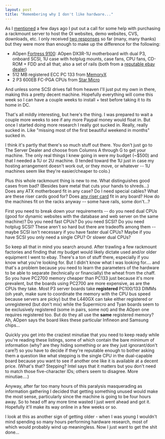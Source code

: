 ```yaml
---
layout: post
title: "Remembering why I don't like hardware..."
---
```




As I <a href="/2004/02/16/buying_a_new_server_for_openinteract.html">mentioned</a> a few days ago I put out a call for some help with purchasing a rackmount server to host the OI websites, demo websites, CVS, downloads, etc. I only received <a href="http://openinteract.sourceforge.net/cgi-bin/twiki/view/OI/OpenInteractDonations">two responses</a> so far (many, many thanks) but they were more than enough to make up the difference for the following:

<p><ul>
  <li>AOpen <a href="http://english.aopen.com.tw/products/server/baresystem/ft9100.htm">Fortress 9100</a>: AOpen DX3R-1U motherboard with dual P3, onboard SCSI, 1U case with hotplug mounts, case fans, CPU fans, CD-ROM + FDD and all that; also a set of rails (both from a <a href="http://cgi6.ebay.com/ws/eBayISAPI.dll?ViewSellersOtherItems&userid=stallardtechnologies-inc&include=0&since=-1&sort=3&rows=50">reputable ebay dealer</a>)</li>
 <li>512 MB registered ECC PC 133 from <a href="http://www.memoryx.net/aopenxar512.html">MemoryX</a></li>
 <li>2 P3 600EB FC-PGA CPUs from <a href="http://www.starmicro.net/detail.aspx?ID=82">Star Micro</a></li>
</ul>

<p>And unless some SCSI drives fall from heaven I'll just put my own in there, making this a pretty decent machine. Hopefully everything will come this week so I can have a couple weeks to install + test before taking it to its home in DC.</p>

<p>That's all mildly interesting, but here's the thing. I was prepared to wait a couple more weeks to see if any more Paypal money would float in. But once I started doing more research I really got sucked in. Really, really sucked in. Like "missing most of the first beautiful weekend in months" sucked in.</p>

<p>I think it's partly that there's so much stuff out there. You don't just go to The Server Dealer and choose from Columns A through G to get your machine. The only real things I knew going in were my budget (~$500) and that I needed a 1U or 2U machine. (I tended toward the 1U just in case my hosting arrangement doesn't work out, or they move, or whatever -- 1U machines seem like they're easier/cheaper to colo.)</p>

<p>Plus this whole rackmount thing is new to me. What distinguishes good cases from bad? (Besides bare metal that cuts your hands to shreds...) Does any ATX motherboard fit in any case? Do I need special cables? What are these riser cards good for? Does <a href="http://groups.google.com/groups?dq=&hl=en&lr=&ie=UTF-8&c2coff=1&threadm=1043b9te34r5683%40corp.supernews.com&rnum=1&prev=/groups%3Fdq%3D%26hl%3Den%26lr%3D%26ie%3DUTF-8%26group%3Dalt.comp.periphs.mainboard.tyan%26c2coff%3D1%26selm%3D1043b9te34r5683%2540corp.supernews.com">any riser card</a> fit in any board? How do the machines fit on the racks anyway -- some have rails, some don't...?</p>

<p>First you need to break down your requirements -- do you need dual CPUs (good for dynamic websites with the database and web server on the same machine)? Do you need fast CPUs? Do you need SCSI? Do you need hotplug SCSI? These aren't so hard but there are tradeoffs among them -- maybe SCSI isn't necessary if you have faster dual CPUs? Maybe if you have SCSI you only need a single CPU? Or slower dual CPUs?</p>

<p>So keep all that in mind you search around. After trawling a few rackmount factories and finding that my budget would likely dictate used and/or older equipment I went to ebay. There's a ton of stuff there, especially if you know what you're looking for. But I didn't know what I was looking for.... and that's a problem because you need to learn the parameters of the hardware to be able to separate (technically or financially) the wheat from the chaff. So you have PC2700 memory cheaper than PC133 just because it's more prevalent, but the boards using PC2700 are more expensive, as are the CPUs they take. Most P3 server boards take <b>registered</b> PC100/133 DIMMs (oh yeah, make sure to coordinate the memory with the CPU bus speed because servers are picky) but the L440GX can take either registered or unregistered (but don't mix) while the Supermicro and Tyan boards seem to be exclusively registered (some in pairs, some not) and the AOpen one requires registered too. But do they all use the <b>same</b> registered memory? Ah, AOpen says the board likes these particular Infineon and Samsung chips...</p>

<p>Quickly you get into the craziest minutiae that you need to keep ready while you're reading these listings, some of which contain the bare minimum of information (why? are they hiding something or are they just ignorant/don't care?) so you have to decide if they're reputable enough to bother asking them a question like what stepping is the single CPU in the dual-capable board because you want to see if another one like it is available at a decent price. (What's that? Stepping? Intel says that it matters but you don't need to match those five-character IDs; others seem to disagree. More minutiae....)</p>

<p>Anyway, after far too many hours of this paralysis masquerading as information gathering I decided that getting something unused would make the most sense, particularly since the machine is going to be four hours away. So to head off any more time wasted I just went ahead and got it. Hopefully it'll make its way online in a few weeks or so.</p>

<p>I look at this as another sign of getting older - when I was young I wouldn't mind spending so many hours performing hardware research, most of which would probably wind up meaningless. Now I just want to get the shit done...</p>


